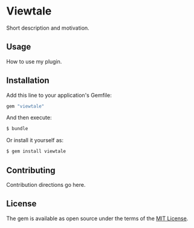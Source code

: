# Viewtale
Short description and motivation.

## Usage
How to use my plugin.

## Installation
Add this line to your application's Gemfile:

```ruby
gem "viewtale"
```

And then execute:
```bash
$ bundle
```

Or install it yourself as:
```bash
$ gem install viewtale
```

## Contributing
Contribution directions go here.

## License
The gem is available as open source under the terms of the [MIT License](https://opensource.org/licenses/MIT).
